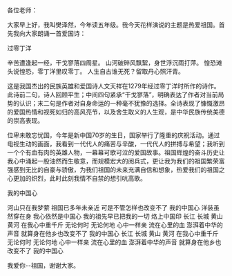 各位老师：

大家早上好，我叫樊泽然，今年读五年级。我今天花样演说的主题是热爱祖国。首先我向大家朗诵一首爱国诗：

过零丁洋

辛苦遭逢起一经，干戈寥落四周星。 
山河破碎风飘絮，身世浮沉雨打萍。 
惶恐滩头说惶恐，零丁洋里叹零丁。 
人生自古谁无死？留取丹心照汗青。

这是我国杰出的民族英雄和爱国诗人文天祥在1279年经过零丁洋时所作的诗作。此诗前二句，诗人回顾平生；中间四句紧承“干戈寥落”，明确表达了作者对当前局势的认识；末二句是作者对自身命运的一种毫不犹豫的选择。全诗表现了慷慨激昂的爱国热情和视死如归的高风亮节，以及舍生取义的人生观，是中华民族传统美德的崇高表现。

位卑未敢忘忧国，今年是新中国70岁的生日，国家举行了隆重的庆祝活动。通过电视生动的画面，我看到一代代人的痛苦与辛酸，一代代人的拼搏与希望；我听到一个个有血有肉的英雄人物，一幕幕可歌可泣的爱国故事。祖国辉煌的奋斗历史让我心中涌起一股油然而生敬意，而规模宏大的阅兵式，更让我为我们的祖国繁荣富强感到无比的自豪与骄傲，为我们祖国的未来充满自信和想象，热爱我们的祖国之心更加的炽烈，此时此刻我情不自禁的想引吭高歌。

我的中国心

河山只在我梦萦
祖国已多年未亲近
可是不管怎样也改变不了
我的中国心
洋装虽然穿在身
我心依然是中国心
我的祖先早已把我的一切
烙上中国印
长江 长城 黄山 黄河
在我心中重千斤
无论何时 无论何地
心中一样亲
流在心里的血
澎湃着中华的声音
就算身在他乡也改变不了
我的中国心
长江 长城 黄山 黄河
在我心中重千斤
无论何时 无论何地
心中一样亲
流在心里的血
澎湃着中华的声音
就算身在他乡也改变不了
我的中国心

我爱你--祖国，谢谢大家。
